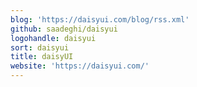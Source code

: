 ```yaml
---
blog: 'https://daisyui.com/blog/rss.xml'
github: saadeghi/daisyui
logohandle: daisyui
sort: daisyui
title: daisyUI
website: 'https://daisyui.com/'
---
```

